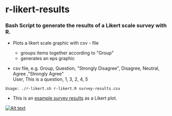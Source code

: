 r-likert-results
================

### Bash Script to generate the results of a Likert scale survey with R. ###


* Plots a likert scale graphic with csv - file
	- groups items together according to "Group"
	- generates an eps graphic
	
* csv file, e.g.
	Group, Question, "Strongly Disagree", Disagree, Neutral, Agree ,"Strongly Agree"  
	User, This is a question, 1, 3, 2, 4, 5

<pre><code>Usage: ./r-likert.sh r-likert.R survey-results.csv</code></pre>

* This is an [example survey results](https://raw.github.com/hannic/r-likert-results/master/script/test.pdf "Example") as a Likert plot. 

[![Alt text](https://raw.github.com/hannic/r-likert-results/master/script/test.png)](http://example.net/)


